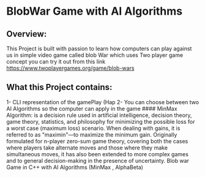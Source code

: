 # BlobWar Game with AI Algorithms
## Overview:
This Project is built with passion to learn how computers can play against us in simple video game called blob War which uses Two player game concept 
you can try it out from this link https://www.twoplayergames.org/game/blob-wars
## What this Project contains:
 1- CLI representation of the gamePlay (Hap
 2- You can choose between two AI Algorithms so the computer can apply in the game
    #### MinMax Algorithm:
          is a decision rule used in artificial intelligence, decision theory, game theory, statistics, and philosophy for minimizing the possible loss for a worst case  (maximum loss) scenario. When dealing with gains, it is referred to as "maximin"—to maximize the minimum gain. Originally formulated for n-player zero-sum game theory, covering both the cases where players take alternate moves and those where they make simultaneous moves, it has also been extended to more complex games and to general decision-making in the presence of uncertainty.
Blob war Game in C++ with AI Algorithms (MinMax , AlphaBeta)
